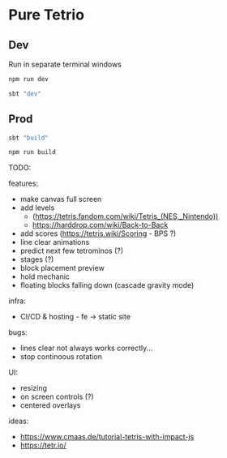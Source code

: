 # Pure Tetrio

## Dev

Run in separate terminal windows
```zsh
npm run dev
```
```zsh
sbt "dev"
```

## Prod
```zsh
sbt "build"
```
```zsh
npm run build
```

TODO:

features:
- make canvas full screen
- add levels 
    - (https://tetris.fandom.com/wiki/Tetris_(NES,_Nintendo))
    - https://harddrop.com/wiki/Back-to-Back
- add scores (https://tetris.wiki/Scoring - BPS ?)
- line clear animations
- predict next few tetrominos (?)
- stages (?)
- block placement preview
- hold mechanic
- floating blocks falling down (cascade gravity mode)

infra:
- CI/CD & hosting - fe -> static site

bugs:
- lines clear not always works correctly...
- stop continoous rotation
<!-- - skipped rotation animation on move -->
<!-- - rotate + move -> rotate; kills the rotation -->

UI:
- resizing
- on screen controls (?)
- centered overlays

ideas: 
- https://www.cmaas.de/tutorial-tetris-with-impact-js
- https://tetr.io/